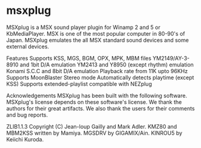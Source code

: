 msxplug
=======

MSXplug is a MSX sound player plugin for Winamp 2 and 5 or KbMediaPlayer. MSX is one of the most popular computer in 80-90's of Japan. MSXplug emulates the all MSX standard sound devices and some external devices.

Features
Supports KSS, MGS, BGM, OPX, MPK, MBM files
YM2149/AY-3-8910 and 1bit D/A emulation
YM2413 and Y8950 (except rhythm) emulation
Konami S.C.C and 8bit D/A emulation
Playback rate from 11K upto 96KHz
Supports MoonBlaster Stereo mode
Automatically detects playtime (except KSS)
Supports extended-playlist compatible with NEZplug

Acknowledgements 
MSXplug has been built with the following software. MSXplug's license depends on these software's license. We thank the authors for their great artifacts. We also thank the users for their comments and bug reports.

ZLIB1.1.3 Copyright (C) Jean-loup Gailly and Mark Adler.
KMZ80 and MBM2KSS written by Mamiya.
MGSDRV by GIGAMIX/Ain.
KINROU5 by Keiichi Kuroda.
